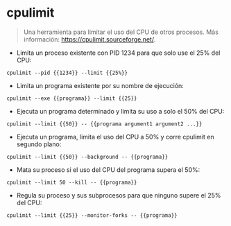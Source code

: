 # cpulimit

> Una herramienta para limitar el uso del CPU de otros procesos.
> Más información: <https://cpulimit.sourceforge.net/>.

- Limita un proceso existente con PID 1234 para que solo use el 25% del CPU:

`cpulimit --pid {{1234}} --limit {{25%}}`

- Limita un programa existente por su nombre de ejecución:

`cpulimit --exe {{programa}} --limit {{25}}`

- Ejecuta un programa determinado y limita su uso a solo el 50% del CPU:

`cpulimit --limit {{50}} -- {{programa argument1 argument2 ...}}`

- Ejecuta un programa, limita el uso del CPU a 50% y corre cpulimit en segundo plano:

`cpulimit --limit {{50}} --background -- {{programa}}`

- Mata su proceso si el uso del CPU del programa supera el 50%:

`cpulimit --limit 50 --kill -- {{programa}}`

- Regula su proceso y sus subprocesos para que ninguno supere el 25% del CPU:

`cpulimit --limit {{25}} --monitor-forks -- {{programa}}`
